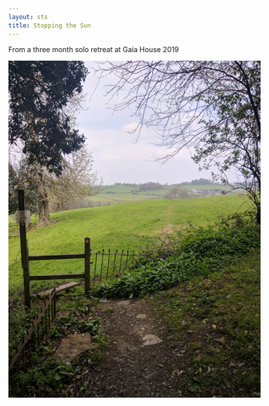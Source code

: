 ```yaml
---
layout: sts
title: Stopping the Sun
---
```


From a three month solo retreat at Gaia House 2019

!["Gaia House style"](/assets/images/chan/GaiaHouseStyle.jpg "Gaia House style")
